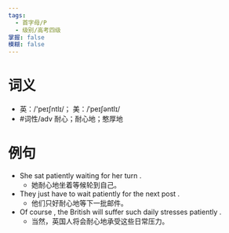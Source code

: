 ```yaml
---
tags:
  - 首字母/P
  - 级别/高考四级
掌握: false
模糊: false
---
```

# 词义
- 英：/'peɪʃntlɪ/； 美：/ˈpeɪʃəntlɪ/
- #词性/adv  耐心；耐心地；憨厚地
# 例句
- She sat patiently waiting for her turn .
	- 她耐心地坐着等候轮到自己。
- They just have to wait patiently for the next post .
	- 他们只好耐心地等下一批邮件。
- Of course , the British will suffer such daily stresses patiently .
	- 当然，英国人将会耐心地承受这些日常压力。
